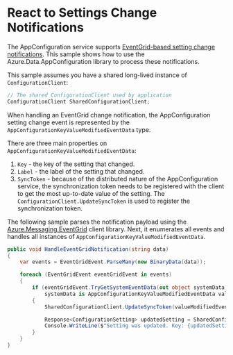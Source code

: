 # React to Settings Change Notifications

The AppConfiguration service supports [EventGrid-based setting change notifications](https://learn.microsoft.com/azure/azure-app-configuration/howto-app-configuration-event). This sample shows how to use the Azure.Data.AppConfiguration library to process these notifications.

This sample assumes you have a shared long-lived instance of `ConfigurationClient`:

```C# Snippet:AzConfigSample8_ChangeNotification_SharedClient
// The shared ConfigurationClient used by application
ConfigurationClient SharedConfigurationClient;
```

When handling an EventGrid change notification, the AppConfiguration setting change event is represented by the `AppConfigurationKeyValueModifiedEventData` type.

There are three main properties on `AppConfigurationKeyValueModifiedEventData`:

1. `Key` - the key of the setting that changed.
2. `Label` - the label of the setting that changed.
3. `SyncToken` - because of the distributed nature of the AppConfiguration service, the synchronization token needs to be registered with the client to get the most up-to-date value of the setting. The `ConfigurationClient.UpdateSyncToken` is used to register the synchronization token.

The following sample parses the notification payload using the [Azure.Messaging.EventGrid](https://github.com/Azure/azure-sdk-for-net/blob/main/sdk/eventgrid/Azure.Messaging.EventGrid/README.md#receiving-and-deserializing-events) client library.
Next, it enumerates all events and handles all instances of  `AppConfigurationKeyValueModifiedEventData`.

```C# Snippet:AzConfigSample8_ChangeNotification
public void HandleEventGridNotification(string data)
{
    var events = EventGridEvent.ParseMany(new BinaryData(data));

    foreach (EventGridEvent eventGridEvent in events)
    {
        if (eventGridEvent.TryGetSystemEventData(out object systemData) &&
            systemData is AppConfigurationKeyValueModifiedEventData valueModifiedEventData)
        {
            SharedConfigurationClient.UpdateSyncToken(valueModifiedEventData.SyncToken);

            Response<ConfigurationSetting> updatedSetting = SharedConfigurationClient.GetConfigurationSetting(valueModifiedEventData.Key, valueModifiedEventData.Label);
            Console.WriteLine($"Setting was updated. Key: {updatedSetting.Value.Key} Value: {updatedSetting.Value.Value}");
        }
    }
}
```